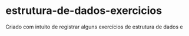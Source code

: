 # estrutura-de-dados-exercicios
Criado com intuito de registrar alguns exercícios de estrutura de dados e
